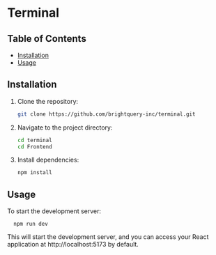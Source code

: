 # Terminal

## Table of Contents

- [Installation](#installation)
- [Usage](#usage)

## Installation

1. Clone the repository:

   ```bash
   git clone https://github.com/brightquery-inc/terminal.git

 2. Navigate to the project directory:
    
      ```bash
      cd terminal
      cd Frontend

4. Install dependencies:

      ```bash
      npm install
   
## Usage
   To start the development server:

      npm run dev

   This will start the development server, and you can access your React application at http://localhost:5173 by default.
